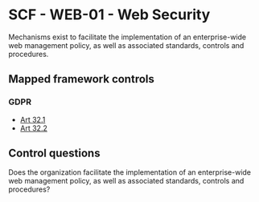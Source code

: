 # SCF - WEB-01 - Web Security
Mechanisms exist to facilitate the implementation of an enterprise-wide web management policy, as well as associated standards, controls and procedures.
## Mapped framework controls
### GDPR
- [Art 32.1](../gdpr/art32.md#Article-321)
- [Art 32.2](../gdpr/art32.md#Article-322)
  
## Control questions
Does the organization facilitate the implementation of an enterprise-wide web management policy, as well as associated standards, controls and procedures?
  